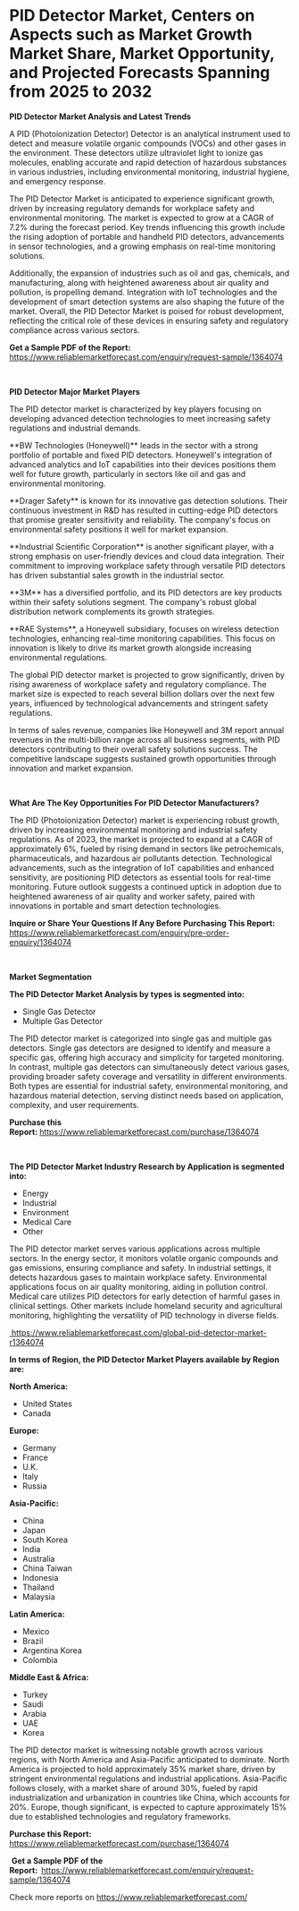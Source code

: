 <p><h1>PID Detector Market, Centers on Aspects such as Market Growth Market Share, Market Opportunity, and Projected Forecasts Spanning from 2025 to 2032</h1></p><p><strong>PID Detector Market Analysis and Latest Trends</strong></p>
<p><p>A PID (Photoionization Detector) Detector is an analytical instrument used to detect and measure volatile organic compounds (VOCs) and other gases in the environment. These detectors utilize ultraviolet light to ionize gas molecules, enabling accurate and rapid detection of hazardous substances in various industries, including environmental monitoring, industrial hygiene, and emergency response.</p><p>The PID Detector Market is anticipated to experience significant growth, driven by increasing regulatory demands for workplace safety and environmental monitoring. The market is expected to grow at a CAGR of 7.2% during the forecast period. Key trends influencing this growth include the rising adoption of portable and handheld PID detectors, advancements in sensor technologies, and a growing emphasis on real-time monitoring solutions.</p><p>Additionally, the expansion of industries such as oil and gas, chemicals, and manufacturing, along with heightened awareness about air quality and pollution, is propelling demand. Integration with IoT technologies and the development of smart detection systems are also shaping the future of the market. Overall, the PID Detector Market is poised for robust development, reflecting the critical role of these devices in ensuring safety and regulatory compliance across various sectors.</p></p>
<p><strong>Get a Sample PDF of the Report:&nbsp;</strong> <a href="https://www.reliablemarketforecast.com/enquiry/request-sample/1364074?utm_campaign=2615&utm_medium=2&utm_source=Github&utm_content=ia&utm_term=19022025&utm_id=pid-detector">https://www.reliablemarketforecast.com/enquiry/request-sample/1364074</a></p>
<p>&nbsp;</p>
<p><strong>PID Detector Major Market Players</strong></p>
<p><p>The PID detector market is characterized by key players focusing on developing advanced detection technologies to meet increasing safety regulations and industrial demands. </p><p>**BW Technologies (Honeywell)** leads in the sector with a strong portfolio of portable and fixed PID detectors. Honeywell's integration of advanced analytics and IoT capabilities into their devices positions them well for future growth, particularly in sectors like oil and gas and environmental monitoring.</p><p>**Drager Safety** is known for its innovative gas detection solutions. Their continuous investment in R&D has resulted in cutting-edge PID detectors that promise greater sensitivity and reliability. The company's focus on environmental safety positions it well for market expansion.</p><p>**Industrial Scientific Corporation** is another significant player, with a strong emphasis on user-friendly devices and cloud data integration. Their commitment to improving workplace safety through versatile PID detectors has driven substantial sales growth in the industrial sector.</p><p>**3M** has a diversified portfolio, and its PID detectors are key products within their safety solutions segment. The company's robust global distribution network complements its growth strategies.</p><p>**RAE Systems**, a Honeywell subsidiary, focuses on wireless detection technologies, enhancing real-time monitoring capabilities. This focus on innovation is likely to drive its market growth alongside increasing environmental regulations.</p><p>The global PID detector market is projected to grow significantly, driven by rising awareness of workplace safety and regulatory compliance. The market size is expected to reach several billion dollars over the next few years, influenced by technological advancements and stringent safety regulations.</p><p>In terms of sales revenue, companies like Honeywell and 3M report annual revenues in the multi-billion range across all business segments, with PID detectors contributing to their overall safety solutions success. The competitive landscape suggests sustained growth opportunities through innovation and market expansion.</p></p>
<p>&nbsp;</p>
<p><strong>What Are The Key Opportunities For PID Detector Manufacturers?</strong></p>
<p><p>The PID (Photoionization Detector) market is experiencing robust growth, driven by increasing environmental monitoring and industrial safety regulations. As of 2023, the market is projected to expand at a CAGR of approximately 6%, fueled by rising demand in sectors like petrochemicals, pharmaceuticals, and hazardous air pollutants detection. Technological advancements, such as the integration of IoT capabilities and enhanced sensitivity, are positioning PID detectors as essential tools for real-time monitoring. Future outlook suggests a continued uptick in adoption due to heightened awareness of air quality and worker safety, paired with innovations in portable and smart detection technologies.</p></p>
<p><strong>Inquire or Share Your Questions If Any Before Purchasing This Report:</strong> <a href="https://www.reliablemarketforecast.com/enquiry/pre-order-enquiry/1364074?utm_campaign=2615&utm_medium=2&utm_source=Github&utm_content=ia&utm_term=19022025&utm_id=pid-detector">https://www.reliablemarketforecast.com/enquiry/pre-order-enquiry/1364074</a></p>
<p>&nbsp;</p>
<p><strong>Market Segmentation</strong></p>
<p><strong>The PID Detector Market Analysis by types is segmented into:</strong></p>
<p><ul><li>Single Gas Detector</li><li>Multiple Gas Detector</li></ul></p>
<p><p>The PID detector market is categorized into single gas and multiple gas detectors. Single gas detectors are designed to identify and measure a specific gas, offering high accuracy and simplicity for targeted monitoring. In contrast, multiple gas detectors can simultaneously detect various gases, providing broader safety coverage and versatility in different environments. Both types are essential for industrial safety, environmental monitoring, and hazardous material detection, serving distinct needs based on application, complexity, and user requirements.</p></p>
<p><strong>Purchase this Report:&nbsp;</strong><a href="https://www.reliablemarketforecast.com/purchase/1364074?utm_campaign=2615&utm_medium=2&utm_source=Github&utm_content=ia&utm_term=19022025&utm_id=pid-detector">https://www.reliablemarketforecast.com/purchase/1364074</a></p>
<p>&nbsp;</p>
<p><strong>The PID Detector Market Industry Research by Application is segmented into:</strong></p>
<p><ul><li>Energy</li><li>Industrial</li><li>Environment</li><li>Medical Care</li><li>Other</li></ul></p>
<p><p>The PID detector market serves various applications across multiple sectors. In the energy sector, it monitors volatile organic compounds and gas emissions, ensuring compliance and safety. In industrial settings, it detects hazardous gases to maintain workplace safety. Environmental applications focus on air quality monitoring, aiding in pollution control. Medical care utilizes PID detectors for early detection of harmful gases in clinical settings. Other markets include homeland security and agricultural monitoring, highlighting the versatility of PID technology in diverse fields.</p></p>
<p><a href="https://www.reliablemarketforecast.com/global-pid-detector-market-r1364074?utm_campaign=2615&utm_medium=2&utm_source=Github&utm_content=ia&utm_term=19022025&utm_id=pid-detector">&nbsp;https://www.reliablemarketforecast.com/global-pid-detector-market-r1364074</a></p>
<p><strong>In terms of Region, the PID Detector Market Players available by Region are:</strong></p>
<p>
    <p> <strong> North America: </strong>
        <ul>
            <li>United States</li>
            <li>Canada</li>
        </ul>
        </p> 
    <p> <strong> Europe: </strong>
        <ul>
            <li>Germany</li>
            <li>France</li>
            <li>U.K.</li>
            <li>Italy</li>
            <li>Russia</li>
        </ul>
        </p> 
    <p> <strong> Asia-Pacific: </strong>
        <ul>
            <li>China</li>
            <li>Japan</li>
            <li>South Korea</li>
            <li>India</li>
            <li>Australia</li>
            <li>China Taiwan</li>
            <li>Indonesia</li>
            <li>Thailand</li>
            <li>Malaysia</li>
        </ul>
        </p> 
    <p> <strong> Latin America: </strong>
        <ul>
            <li>Mexico</li>
            <li>Brazil</li>
            <li>Argentina Korea</li>
            <li>Colombia</li>
        </ul>
        </p> 
    <p> <strong> Middle East & Africa: </strong>
        <ul>
            <li>Turkey</li>
            <li>Saudi</li>
            <li>Arabia</li>
            <li>UAE</li>
            <li>Korea</li>
        </ul>
    </p>
    </p>
<p><p>The PID detector market is witnessing notable growth across various regions, with North America and Asia-Pacific anticipated to dominate. North America is projected to hold approximately 35% market share, driven by stringent environmental regulations and industrial applications. Asia-Pacific follows closely, with a market share of around 30%, fueled by rapid industrialization and urbanization in countries like China, which accounts for 20%. Europe, though significant, is expected to capture approximately 15% due to established technologies and regulatory frameworks.</p></p>
<p><strong>Purchase this Report: </strong><a href="https://www.reliablemarketforecast.com/purchase/1364074?utm_campaign=2615&utm_medium=2&utm_source=Github&utm_content=ia&utm_term=19022025&utm_id=pid-detector">https://www.reliablemarketforecast.com/purchase/1364074</a></p>
<p>&nbsp;<strong>Get a Sample PDF of the Report:&nbsp;&nbsp;</strong><a href="https://www.reliablemarketforecast.com/enquiry/request-sample/1364074?utm_campaign=2615&utm_medium=2&utm_source=Github&utm_content=ia&utm_term=19022025&utm_id=pid-detector">https://www.reliablemarketforecast.com/enquiry/request-sample/1364074</a></p>
<p><strong></strong></p>
<p>Check more reports on <a href="https://www.reliablemarketforecast.com/?utm_campaign=2615&utm_medium=2&utm_source=Github&utm_content=ia&utm_term=19022025&utm_id=pid-detector">https://www.reliablemarketforecast.com/</a></p>